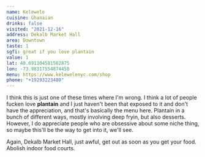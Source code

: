 ```yaml
---
name: Kelewele
cuisine: Ghanaian
drinks: false
visited: "2021-12-16"
address: Dekalb Market Hall
area: Downtown 
taste: 1
sgfi: great if you love plantain
value: 1
lat: 40.691104581562875
lon: -73.98317554874458
menu: https://www.kelewelenyc.com/shop
phone: "+19293223480"
---
```


I think this is just one of these times where I'm wrong. I think a lot of people fucken love **plantain** and I just haven't been that exposed to it and don't have the appreciation, and that's basically the menu here. Plantain in a bunch of different ways, mostly involving deep fryin, but also desserts. However, I do appreciate people who are obsessive about some niche thing, so maybe this'll be the way to get into it, we'll see.

Again, Dekalb Market Hall, just awful, get out as soon as you get your food. Abolish indoor food courts.
